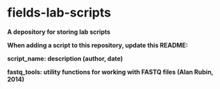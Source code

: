 # fields-lab-scripts
<b>A depository for storing lab scripts<b>

<b>When adding a script to this repository, update this README:</b>

script_name: description (author, date)

fastq_tools: utility functions for working with FASTQ files (Alan Rubin, 2014)


